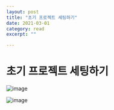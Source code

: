 ```yaml
---
layout: post
title: "초기 프로젝트 세팅하기" 
date: 2021-03-01
category: read 
excerpt: ""

---
```


# 초기 프로젝트 세팅하기

![image](https://user-images.githubusercontent.com/28949235/117412729-1507a880-af50-11eb-9dbf-a29337b8e023.png)

![image](https://user-images.githubusercontent.com/28949235/117413090-8182a780-af50-11eb-988e-3f4f1cc72044.png)